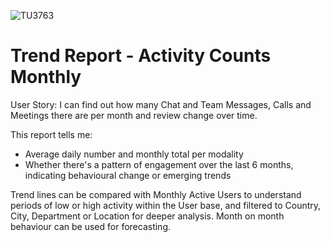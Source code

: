 ![TU3763](https://user-images.githubusercontent.com/69800776/92775747-8ded3b00-f396-11ea-9c25-fa6e8148f143.png)

# Trend Report - Activity Counts Monthly

User Story: I can find out how many Chat and Team Messages, Calls and Meetings there are per month and review change over time.

This report tells me:

- Average daily number and monthly total per modality
- Whether there's a pattern of engagement over the last 6 months, indicating behavioural change or emerging trends

Trend lines can be compared with Monthly Active Users to understand periods of low or high activity within the User base, and filtered to Country, City, Department or Location for deeper analysis. Month on month behaviour can be used for forecasting. 
